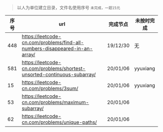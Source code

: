 > 以人为单位建立目录，文件名使用序号
> `未完成，一题15元`

| 序号 | url                                                                        | 完成节点 | 未按时完成 |
|------|----------------------------------------------------------------------------|----------|------------|
| 448  | https://leetcode-cn.com/problems/find-all-numbers-disappeared-in-an-array/ | 19/12/30 | 无         |
| 581  | https://leetcode-cn.com/problems/shortest-unsorted-continuous-subarray/    | 20/01/06 | yyuxiang   |
| 15   | https://leetcode-cn.com/problems/3sum/                                     | 20/01/06 | yyuxiang   |
| 53   | https://leetcode-cn.com/problems/maximum-subarray/                         | 20/01/06 |            |
| 62   | https://leetcode-cn.com/problems/unique-paths/                             | 20/01/06 |            |